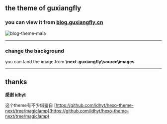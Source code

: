 ## the theme of guxiangfly ##

### you can view  it from [blog.guxiangfly.cn](http://blog.guxiangfly.cn)

![blog-theme-mala](http://img.blog.csdn.net/20170629203221120?watermark/2/text/aHR0cDovL2Jsb2cuY3Nkbi5uZXQvbXlfX1N1bl8=/font/5a6L5L2T/fontsize/400/fill/I0JBQkFCMA==/dissolve/70/gravity/SouthEast)

---

### change the background ###

you can fand the image from   **\next-guxiangfly\source\images**

-----


## thanks
**感谢   [idhyt](https://github.com/idhyt)**

这个theme有不少借鉴自
[https://github.com/idhyt/hexo-theme-next/tree/magiclamp](https://github.com/idhyt/hexo-theme-next/tree/magiclamp)

